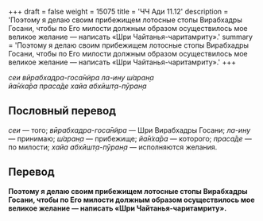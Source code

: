 +++
draft = false
weight = 15075
title = 'ЧЧ Ади 11.12'
description = 'Поэтому я делаю своим прибежищем лотосные стопы Вирабхадры Госани, чтобы по Его милости должным образом осуществилось мое великое желание — написать «Шри Чайтанья-чаритамриту».'
summary = 'Поэтому я делаю своим прибежищем лотосные стопы Вирабхадры Госани, чтобы по Его милости должным образом осуществилось мое великое желание — написать «Шри Чайтанья-чаритамриту».'
+++

_сеи вӣрабхадра-госа̄н̃ира ла-ину ш́аран̣а  
йа̄н̇ха̄ра праса̄де хайа абхӣшт̣а-пӯран̣а_

## Пословный перевод

_сеи_ — того; _вӣрабхадра_\-_госа̄н̃ира_ — Шри Вирабхадры Госани; _ла_\-_ину_ — принимаю; _ш́аран̣а_ — прибежище; _йа̄н̇ха̄ра_ — которого; _праса̄де_ — по милости; _хайа_ _абхӣшт̣а_\-_пӯран̣а_ — исполняются желания.

## Перевод

**Поэтому я делаю своим прибежищем лотосные стопы Вирабхадры Госани, чтобы по Его милости должным образом осуществилось мое великое желание — написать «Шри Чайтанья-чаритамриту».**
